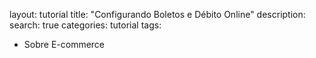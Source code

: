 layout: tutorial
title:  "Configurando Boletos e Débito Online"
description: 
search: true
categories: tutorial
tags:
  - Sobre E-commerce